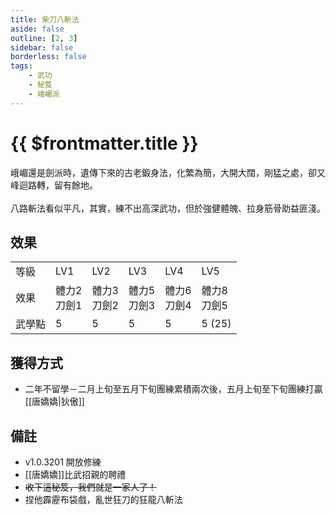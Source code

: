 ```yaml
---
title: 柴刀八斬法
aside: false
outline: [2, 3]
sidebar: false
borderless: false
tags:
    - 武功
    - 秘笈
    - 峨嵋派
---
```


# {{ $frontmatter.title }}

<BookItemIcon :size="`medium`" :needLink="false" :no="2007" :style="'float: right;'"></BookItemIcon>
峨嵋還是劍派時，遺傳下來的古老鍛身法，化繁為簡，大開大闊，剛猛之處，卻又峰迴路轉，留有餘地。
<br><br>
八路斬法看似平凡，其實，練不出高深武功，但於強健體魄、拉身筋骨助益匪淺。
<br clear="all" />

## 效果

<table>
    <tr>
        <td>等級</td>
        <td>LV1</td>
        <td>LV2</td>
        <td>LV3</td>
        <td>LV4</td>
        <td>LV5</td>
    </tr>
    <tr>
        <td>效果</td>
        <td>體力2<br>刀劍1</td>
        <td>體力3<br>刀劍2</td>
        <td>體力5<br>刀劍3</td>
        <td>體力6<br>刀劍4</td>
        <td>體力8<br>刀劍5</td>
    </tr>
    <tr>
        <td>武學點</td>
        <td>5</td>
        <td>5</td>
        <td>5</td>
        <td>5</td>
        <td>5 (25)</td>
    </tr>
</table>

## 獲得方式

-   二年不留學－二月上旬至五月下旬團練累積兩次後，五月上旬至下旬團練打贏[[唐嬌嬌|狄傲]]

## 備註

-   v1.0.3201 開放修練
-   [[唐嬌嬌]]比武招親的聘禮
-   ~~收下這秘笈，我們就是一家人了！~~
-   捏他霹靂布袋戲，亂世狂刀的狂龍八斬法
